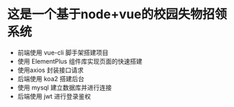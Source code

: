 # 这是一个基于node+vue的校园失物招领系统

- 前端使用 vue-cli 脚手架搭建项目
- 使用 ElementPlus 组件库实现页面的快速搭建
- 使用axios 封装接口请求
- 后端使用 koa2 搭建后台
- 使用 mysql 建立数据库并进行连接
- 后端使用 jwt 进行登录鉴权